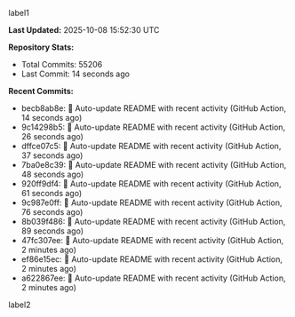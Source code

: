 
label1 
<!-- ACTIVITY_START -->
**Last Updated:** 2025-10-08 15:52:30 UTC

**Repository Stats:**
- Total Commits: 55206
- Last Commit: 14 seconds ago

**Recent Commits:**
- becb8ab8e: 🤖 Auto-update README with recent activity (GitHub Action, 14 seconds ago)
- 9c14298b5: 🤖 Auto-update README with recent activity (GitHub Action, 26 seconds ago)
- dffce07c5: 🤖 Auto-update README with recent activity (GitHub Action, 37 seconds ago)
- 7ba0e8c39: 🤖 Auto-update README with recent activity (GitHub Action, 48 seconds ago)
- 920ff9df4: 🤖 Auto-update README with recent activity (GitHub Action, 61 seconds ago)
- 9c987e0ff: 🤖 Auto-update README with recent activity (GitHub Action, 76 seconds ago)
- 8b039f486: 🤖 Auto-update README with recent activity (GitHub Action, 89 seconds ago)
- 47fc307ee: 🤖 Auto-update README with recent activity (GitHub Action, 2 minutes ago)
- ef86e15ec: 🤖 Auto-update README with recent activity (GitHub Action, 2 minutes ago)
- a622867ee: 🤖 Auto-update README with recent activity (GitHub Action, 2 minutes ago)
<!-- ACTIVITY_END -->

label2

